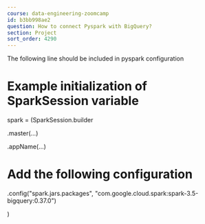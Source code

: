 ```yaml
---
course: data-engineering-zoomcamp
id: b3bb998ae2
question: How to connect Pyspark with BigQuery?
section: Project
sort_order: 4290
---
```


The following line should be included in pyspark configuration

# Example initialization of SparkSession variable

spark = (SparkSession.builder

.master(...)

.appName(...)

# Add the following configuration

.config("spark.jars.packages", "com.google.cloud.spark:spark-3.5-bigquery:0.37.0")

)

